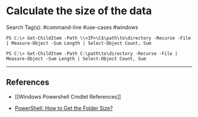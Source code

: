# Calculate the size of the data

Search Tag(s): #command-line #use-cases #windows

```
PS C:\> Get-ChildItem -Path \\<IP>\C$\path\to\directory -Recurse -File | Measure-Object -Sum Length | Select-Object Count, Sum

PS C:\> Get-ChildItem -Path C:\path\to\directory -Recurse -File | Measure-Object -Sum Length | Select-Object Count, Sum
```

---
## References

- [[Windows Powershell Cmdlet References]]

- [PowerShell: How to Get the Folder Size?](https://www.sharepointdiary.com/2021/07/get-folder-size-in-powershell.html)